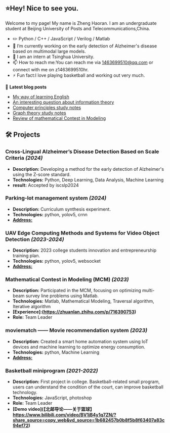 ## ⭐Hey! Nice to see you.
Welcome to my page!
My name is Zheng Haoran. I am an undergraduate student at Beijing University of Posts and Telecommunications,China.
- ✏️ Python / C++ / JavaScript / Verilog / Matlab
- 🔭 I’m currently working on the early detection of Alzheimer's disease based on multimodal large models.
- 🌱 I am an intern at Tsinghua University.
- 📫 How to reach me:You can reach me via 1463699510@qq.com or connect with me on z1463699510hr.
- ⚡ Fun fact:I love playing basketball and working out very much.

📝 **Latest blog posts**

- [My way of learning English](https://zhuanlan.zhihu.com/p/716100893)
- [An interesting question about information theory](https://blog.csdn.net/m0_62869973/article/details/136920415?spm=1001.2014.3001.5501)
- [Computer principles study notes](https://blog.csdn.net/m0_62869973/article/details/135694039?spm=1001.2014.3001.5501)
- [Graph theory study notes](https://blog.csdn.net/m0_62869973/article/details/135686812?spm=1001.2014.3001.5501)
- [Review of mathematical Contest in Modeling](https://zhuanlan.zhihu.com/p/716390753)

## 🛠️ Projects

### **Cross-Lingual Alzheimer’s Disease Detection Based on Scale Criteria** _(2024)_
- **Description:** Developing a method for the early detection of Alzheimer's using the Z-score standard.
- **Technologies:** Python, Deep Learning, Data Analysis, Machine Learning
- **result:** Accepted by iscslp2024
### **Parking-lot management system** _(2024)_
- **Description:** Curriculum synthesis experiment.
- **Technologies:** python, yolov5, crnn
- **[Address:]()**
### **UAV Edge Computing Methods and Systems for Video Object Detection** _(2023-2024)_
- **Description:** 2023 college students innovation and entrepreneurship training plan.
- **Technologies:** python, yolov5, websocket
- **[Address:]()**
### **Mathematical Contest in Modeling (MCM)** _(2023)_
- **Description:** Participated in the MCM, focusing on optimizing multi-beam survey line problems using Matlab.
- **Technologies:** Matlab, Mathematical Modeling, Traversal algorithm, Iterative algorithm
- **[Experience]:(https://zhuanlan.zhihu.com/p/716390753)**
- **Role:** Team Leader
### **moviematch —— Movie recommendation system** _(2023)_
- **Description:** Created a smart home automation system using IoT devices and machine learning to optimize energy consumption.
- **Technologies:** python, Machine Learning
- **[Address:]()**
### **Basketball miniprogram** _(2021-2022)_
- **Description:** First project in college. Basketball-related small program, users can understand the condition of the court, can improve basketball technology.
- **Technologies:** JavaScript, photoshop
- **Role:** Team Leader
- **[Demo video](【北邮导论——关于篮球】 https://www.bilibili.com/video/BV1jB4y1q7ZN/?share_source=copy_web&vd_source=1b682457b0b8f5b8f63407a83c94ef72)**

<!--
**JungHoRan/JungHoRan** is a ✨ _special_ ✨ repository because its `README.md` (this file) appears on your GitHub profile.

Here are some ideas to get you started:

- 🔭 I’m currently working on ...
- 🌱 I’m currently learning ...
- 👯 I’m looking to collaborate on ...
- 🤔 I’m looking for help with ...
- 💬 Ask me about ...
- 📫 How to reach me: ...
- 😄 Pronouns: ...
- ⚡ Fun fact: ...
-->
